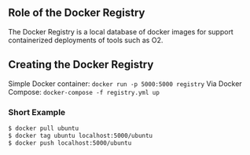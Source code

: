 ## Role of the Docker Registry

The Docker Registry is a local database of docker images for support containerized deployments of tools such as O2.

## Creating the Docker Registry

Simple Docker container: `docker run -p 5000:5000 registry`
Via Docker Compose: `docker-compose -f registry.yml up`


### Short Example

```bash
$ docker pull ubuntu
$ docker tag ubuntu localhost:5000/ubuntu
$ docker push localhost:5000/ubuntu
```